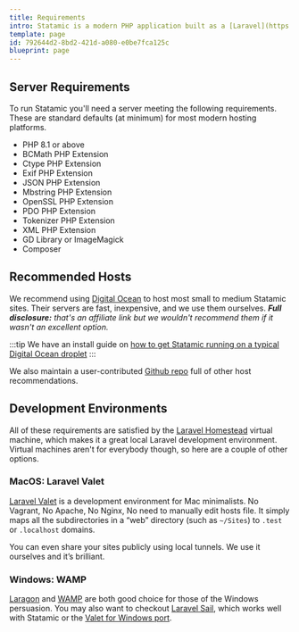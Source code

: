 ```yaml
---
title: Requirements
intro: Statamic is a modern PHP application built as a [Laravel](https://laravel.com) package, which carries with it the same [server requirements](https://laravel.com/docs/11.x/deployment#server-requirements) as Laravel itself. To manipulate images (resize, crop, etc), you will also need the GD Library or ImageMagick installed on your server.
template: page
id: 792644d2-8bd2-421d-a080-e0be7fca125c
blueprint: page
---
```

## Server Requirements

To run Statamic you'll need a server meeting the following requirements. These are standard defaults (at minimum) for most modern hosting platforms.

- PHP 8.1 or above
- BCMath PHP Extension
- Ctype PHP Extension
- Exif PHP Extension
- JSON PHP Extension
- Mbstring PHP Extension
- OpenSSL PHP Extension
- PDO PHP Extension
- Tokenizer PHP Extension
- XML PHP Extension
- GD Library or ImageMagick
- Composer

## Recommended Hosts

We recommend using [Digital Ocean][do] to host most small to medium Statamic sites. Their servers are fast, inexpensive, and we use them ourselves. _**Full disclosure:** that's an affiliate link but we wouldn't recommend them if it wasn't an excellent option._

:::tip
We have an install guide on [how to get Statamic running on a typical Digital Ocean droplet](/installing/digital-ocean)
:::

We also maintain a user-contributed [Github repo][hosts] full of other host recommendations.

## Development Environments

All of these requirements are satisfied by the [Laravel Homestead][homestead] virtual machine, which makes it a great local Laravel development environment. Virtual machines aren't for everybody though, so here are a couple of other options.

### MacOS: Laravel Valet

[Laravel Valet][valet] is a development environment for Mac minimalists. No Vagrant, No Apache, No Nginx, No need to manually edit hosts file. It simply maps all the subdirectories in a “web” directory (such as `~/Sites`) to `.test` or `.localhost` domains.

You can even share your sites publicly using local tunnels. We use it ourselves and it’s brilliant.

### Windows: WAMP

[Laragon][laragon] and [WAMP][wamp] are both good choice for those of the Windows persuasion. You may also want to checkout [Laravel Sail](https://laravel.com/docs/11.x/sail), which works well with Statamic or the [Valet for Windows port][valet-windows].



[do]: https://m.do.co/c/6469827e2269
[vultr]: https://www.vultr.com/?ref=7337126
[hosts]: https://github.com/statamic/hosts
[homestead]: https://laravel.com/docs/homestead
[valet]: https://laravel.com/docs/valet
[valet-windows]: https://github.com/cretueusebiu/valet-windows
[wamp]: http://www.wampserver.com/
[laragon]:https://laragon.org/
